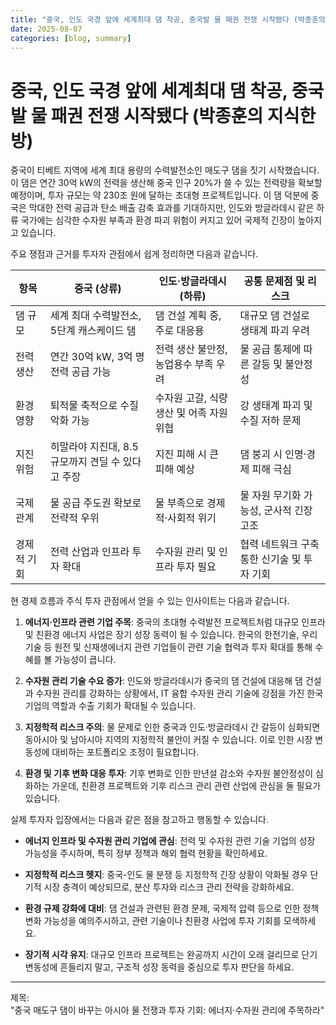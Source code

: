 ```yaml
---
title: "중국, 인도 국경 앞에 세계최대 댐 착공, 중국발 물 패권 전쟁 시작됐다 (박종훈의 지식한방)"
date: 2025-08-07
categories: [blog, summary]
---
```


# 중국, 인도 국경 앞에 세계최대 댐 착공, 중국발 물 패권 전쟁 시작됐다 (박종훈의 지식한방)

중국이 티베트 지역에 세계 최대 용량의 수력발전소인 매도구 댐을 짓기 시작했습니다. 이 댐은 연간 30억 kW의 전력을 생산해 중국 인구 20%가 쓸 수 있는 전력량을 확보할 예정이며, 투자 규모는 약 230조 원에 달하는 초대형 프로젝트입니다. 이 댐 덕분에 중국은 막대한 전력 공급과 탄소 배출 감축 효과를 기대하지만, 인도와 방글라데시 같은 하류 국가에는 심각한 수자원 부족과 환경 파괴 위험이 커지고 있어 국제적 긴장이 높아지고 있습니다.

주요 쟁점과 근거를 투자자 관점에서 쉽게 정리하면 다음과 같습니다.

| 항목               | 중국 (상류)                      | 인도·방글라데시 (하류)       | 공통 문제점 및 리스크               |
|------------------|-----------------------------|---------------------------|------------------------------|
| 댐 규모           | 세계 최대 수력발전소, 5단계 캐스케이드 댐 | 댐 건설 계획 중, 주로 대응용     | 대규모 댐 건설로 생태계 파괴 우려       |
| 전력 생산          | 연간 30억 kW, 3억 명 전력 공급 가능     | 전력 생산 불안정, 농업용수 부족 우려 | 물 공급 통제에 따른 갈등 및 불안정성      |
| 환경 영향          | 퇴적물 축적으로 수질 악화 가능            | 수자원 고갈, 식량 생산 및 어족 자원 위협 | 강 생태계 파괴 및 수질 저하 문제         |
| 지진 위험          | 히말라야 지진대, 8.5 규모까지 견딜 수 있다고 주장 | 지진 피해 시 큰 피해 예상         | 댐 붕괴 시 인명·경제 피해 극심          |
| 국제 관계          | 물 공급 주도권 확보로 전략적 우위         | 물 부족으로 경제적·사회적 위기    | 물 자원 무기화 가능성, 군사적 긴장 고조    |
| 경제적 기회        | 전력 산업과 인프라 투자 확대               | 수자원 관리 및 인프라 투자 필요    | 협력 네트워크 구축 통한 신기술 및 투자 기회 |

현 경제 흐름과 주식 투자 관점에서 얻을 수 있는 인사이트는 다음과 같습니다.

1. **에너지·인프라 관련 기업 주목**: 중국의 초대형 수력발전 프로젝트처럼 대규모 인프라 및 친환경 에너지 사업은 장기 성장 동력이 될 수 있습니다. 한국의 한전기술, 우리기술 등 원전 및 신재생에너지 관련 기업들이 관련 기술 협력과 투자 확대를 통해 수혜를 볼 가능성이 큽니다.

2. **수자원 관리 기술 수요 증가**: 인도와 방글라데시가 중국의 댐 건설에 대응해 댐 건설과 수자원 관리를 강화하는 상황에서, IT 융합 수자원 관리 기술에 강점을 가진 한국 기업의 역할과 수출 기회가 확대될 수 있습니다.

3. **지정학적 리스크 주의**: 물 문제로 인한 중국과 인도·방글라데시 간 갈등이 심화되면 동아시아 및 남아시아 지역의 지정학적 불안이 커질 수 있습니다. 이로 인한 시장 변동성에 대비하는 포트폴리오 조정이 필요합니다.

4. **환경 및 기후 변화 대응 투자**: 기후 변화로 인한 만년설 감소와 수자원 불안정성이 심화하는 가운데, 친환경 프로젝트와 기후 리스크 관리 관련 산업에 관심을 둘 필요가 있습니다.

실제 투자자 입장에서는 다음과 같은 점을 참고하고 행동할 수 있습니다.

- **에너지 인프라 및 수자원 관리 기업에 관심**: 전력 및 수자원 관련 기술 기업의 성장 가능성을 주시하며, 특히 정부 정책과 해외 협력 현황을 확인하세요.

- **지정학적 리스크 헷지**: 중국-인도 물 분쟁 등 지정학적 긴장 상황이 악화될 경우 단기적 시장 충격이 예상되므로, 분산 투자와 리스크 관리 전략을 강화하세요.

- **환경 규제 강화에 대비**: 댐 건설과 관련된 환경 문제, 국제적 압력 등으로 인한 정책 변화 가능성을 예의주시하고, 관련 기술이나 친환경 사업에 투자 기회를 모색하세요.

- **장기적 시각 유지**: 대규모 인프라 프로젝트는 완공까지 시간이 오래 걸리므로 단기 변동성에 흔들리지 말고, 구조적 성장 동력을 중심으로 투자 판단을 하세요.

---

제목:  
"중국 매도구 댐이 바꾸는 아시아 물 전쟁과 투자 기회: 에너지·수자원 관리에 주목하라"